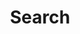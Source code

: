 ---
title: "Search" # in any language you want
layout: "search" # necessary for search
# url: "/archive"
# description: "Description for Search"
summary: "search"
placeholder: "輸入關鍵字"
---